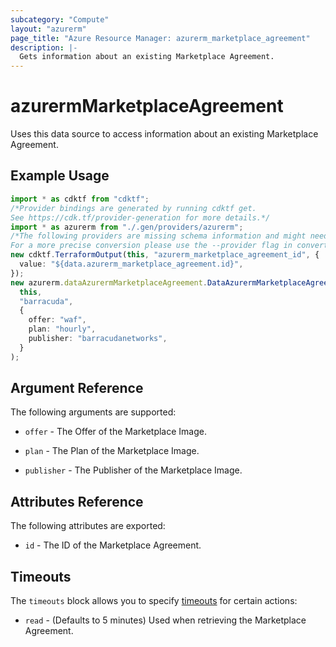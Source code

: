 ```yaml
---
subcategory: "Compute"
layout: "azurerm"
page_title: "Azure Resource Manager: azurerm_marketplace_agreement"
description: |-
  Gets information about an existing Marketplace Agreement.
---
```


# azurermMarketplaceAgreement

Uses this data source to access information about an existing Marketplace Agreement.

## Example Usage

```typescript
import * as cdktf from "cdktf";
/*Provider bindings are generated by running cdktf get.
See https://cdk.tf/provider-generation for more details.*/
import * as azurerm from "./.gen/providers/azurerm";
/*The following providers are missing schema information and might need manual adjustments to synthesize correctly: azurerm.
For a more precise conversion please use the --provider flag in convert.*/
new cdktf.TerraformOutput(this, "azurerm_marketplace_agreement_id", {
  value: "${data.azurerm_marketplace_agreement.id}",
});
new azurerm.dataAzurermMarketplaceAgreement.DataAzurermMarketplaceAgreement(
  this,
  "barracuda",
  {
    offer: "waf",
    plan: "hourly",
    publisher: "barracudanetworks",
  }
);

```

## Argument Reference

The following arguments are supported:

*   `offer` - The Offer of the Marketplace Image.

*   `plan` - The Plan of the Marketplace Image.

*   `publisher` - The Publisher of the Marketplace Image.

## Attributes Reference

The following attributes are exported:

* `id` - The ID of the Marketplace Agreement.

## Timeouts

The `timeouts` block allows you to specify [timeouts](https://www.terraform.io/language/resources/syntax#operation-timeouts) for certain actions:

* `read` - (Defaults to 5 minutes) Used when retrieving the Marketplace Agreement.
